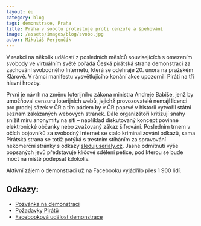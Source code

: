 ```yaml
---
layout: eu
category: blog
tags: demonstrace, Praha
title: Praha v sobotu protestuje proti cenzuře a špehování
image: /assets/images/blog/svobo.jpg
autor: Mikuláš Ferjenčík
---
```


V reakci na několik událostí z posledních měsíců souvisejících s omezením svobody ve virtuálním světě pořádá Česká pirátská strana demonstraci za zachování svobodného Internetu, která se odehraje 20. února na pražském Klárově. V rámci manifestu vysvětlujícího konání akce upozornili Piráti na tři hlavní hrozby. 
 
První je návrh na změnu loterijního zákona ministra Andreje Babiše, jenž by umožňoval cenzuru loterijních webů, jejichž provozovatelé nemají licenci pro prodej sázek v ČR a tím pádem by v ČR poprvé v historii vytvořil státní seznam zakázaných webových stránek. Dále organizátoři kritizují snahy snížit míru anonymity na síti – například diskutovaný koncept povinné elektronické občanky nebo zvažovaný zákaz šifrování. Posledním trnem v očích bojovníků za svobodný Internet se stalo kriminalizování odkazů, sama Pirátská strana se totiž potýká s trestním stíháním za spravování nekomerční stránky s odkazy [sledujuserialy.cz](http://sledujuserialy.cz/). Jasné odmítnutí výše popsaných jevů představuje klíčové sdělení petice, pod kterou se bude moct na místě podepsat kdokoliv. 
 

Aktivní zájem o demonstraci už na Facebooku vyjádřilo přes 1 900 lidí. 

## Odkazy: 

* [Pozvánka na demonstraci](https://www.pirati.cz/tiskove-zpravy/pirati_svolavaji_demonstraci_za_svobodu_internetu_na_20._unora_do_prahy)
* [Požadavky Pirátů](https://www.pirati.cz/stanoviska/tri_kroky_k_obrane_svobodneho_internetu_v_cr_2016)
* [Facebooková událost demonstrace](https://www.facebook.com/events/1004015302991749/)
